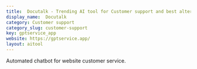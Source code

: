 ```yaml
---
title:  Docutalk - Trending AI tool for Customer support and best alternatives
display_name:  Docutalk
category: Customer support
category_slug: customer-support
key: gptservice_app
website: https://gptservice.app/
layout: aitool
---
```


Automated chatbot for website customer service.
